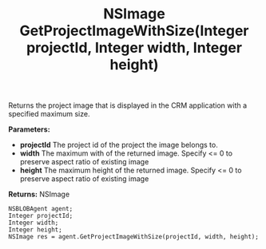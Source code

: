 ﻿---
uid: crmscript_ref_NSBLOBAgent_GetProjectImageWithSize
title: NSImage GetProjectImageWithSize(Integer projectId, Integer width, Integer height)
intellisense: NSBLOBAgent.GetProjectImageWithSize
keywords: NSBLOBAgent, GetProjectImageWithSize
so.topic: reference
---

Returns the project image that is displayed in the CRM application with a specified maximum size.

**Parameters:**
 - **projectId** The project id of the project the image belongs to.
 - **width** The maximum with of the returned image. Specify <= 0 to preserve aspect ratio of existing image
 - **height** The maximum height of the returned image. Specify <= 0 to preserve aspect ratio of existing image

**Returns:** NSImage

```crmscript
NSBLOBAgent agent;
Integer projectId;
Integer width;
Integer height;
NSImage res = agent.GetProjectImageWithSize(projectId, width, height);
```

